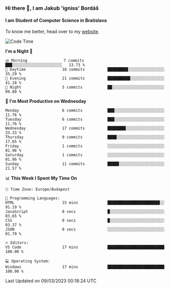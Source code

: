 ### Hi there 👋, I am Jakub 'igniss' Bordáš

#### I am Student of Computer Science in Bratislava
To know me better, head over to my [website](https://bordas.sk).


<!--START_SECTION:waka-->
![Code Time](http://img.shields.io/badge/Code%20Time-1%2C057%20hrs%2039%20mins-blue)

**I'm a Night 🦉** 

```text
🌞 Morning                7 commits           ███░░░░░░░░░░░░░░░░░░░░░░   13.73 % 
🌆 Daytime                18 commits          █████████░░░░░░░░░░░░░░░░   35.29 % 
🌃 Evening                21 commits          ██████████░░░░░░░░░░░░░░░   41.18 % 
🌙 Night                  5 commits           ██░░░░░░░░░░░░░░░░░░░░░░░   09.80 % 
```
📅 **I'm Most Productive on Wednesday** 

```text
Monday                   6 commits           ███░░░░░░░░░░░░░░░░░░░░░░   11.76 % 
Tuesday                  6 commits           ███░░░░░░░░░░░░░░░░░░░░░░   11.76 % 
Wednesday                17 commits          ████████░░░░░░░░░░░░░░░░░   33.33 % 
Thursday                 9 commits           ████░░░░░░░░░░░░░░░░░░░░░   17.65 % 
Friday                   1 commits           ░░░░░░░░░░░░░░░░░░░░░░░░░   01.96 % 
Saturday                 1 commits           ░░░░░░░░░░░░░░░░░░░░░░░░░   01.96 % 
Sunday                   11 commits          █████░░░░░░░░░░░░░░░░░░░░   21.57 % 
```


📊 **This Week I Spent My Time On** 

```text
🕑︎ Time Zone: Europe/Budapest

💬 Programming Languages: 
HTML                     15 mins             ███████████████████████░░   91.19 % 
JavaScript               0 secs              █░░░░░░░░░░░░░░░░░░░░░░░░   03.65 % 
CSS                      0 secs              █░░░░░░░░░░░░░░░░░░░░░░░░   03.37 % 
JSON                     0 secs              ░░░░░░░░░░░░░░░░░░░░░░░░░   01.79 % 

🔥 Editors: 
VS Code                  17 mins             █████████████████████████   100.00 % 

💻 Operating System: 
Windows                  17 mins             █████████████████████████   100.00 % 
```


 Last Updated on 09/03/2023 00:18:24 UTC
<!--END_SECTION:waka-->
